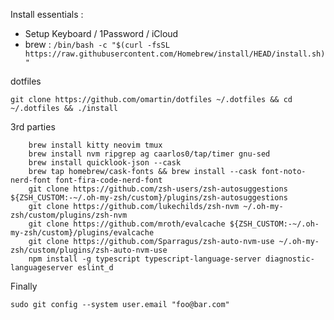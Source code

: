 Install essentials : 
* Setup Keyboard / 1Password / iCloud
* brew : `/bin/bash -c "$(curl -fsSL https://raw.githubusercontent.com/Homebrew/install/HEAD/install.sh)"`

dotfiles
```
git clone https://github.com/omartin/dotfiles ~/.dotfiles && cd ~/.dotfiles && ./install
```


3rd parties
```
    brew install kitty neovim tmux
    brew install nvm ripgrep ag caarlos0/tap/timer gnu-sed
    brew install quicklook-json --cask
    brew tap homebrew/cask-fonts && brew install --cask font-noto-nerd-font font-fira-code-nerd-font 
    git clone https://github.com/zsh-users/zsh-autosuggestions ${ZSH_CUSTOM:-~/.oh-my-zsh/custom}/plugins/zsh-autosuggestions
    git clone https://github.com/lukechilds/zsh-nvm ~/.oh-my-zsh/custom/plugins/zsh-nvm
    git clone https://github.com/mroth/evalcache ${ZSH_CUSTOM:-~/.oh-my-zsh/custom}/plugins/evalcache
    git clone https://github.com/Sparragus/zsh-auto-nvm-use ~/.oh-my-zsh/custom/plugins/zsh-auto-nvm-use   
    npm install -g typescript typescript-language-server diagnostic-languageserver eslint_d
```

Finally
```
sudo git config --system user.email "foo@bar.com"
```
